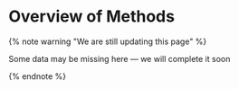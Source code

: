 # Overview of Methods

{% note warning "We are still updating this page" %}

Some data may be missing here — we will complete it soon

{% endnote %}